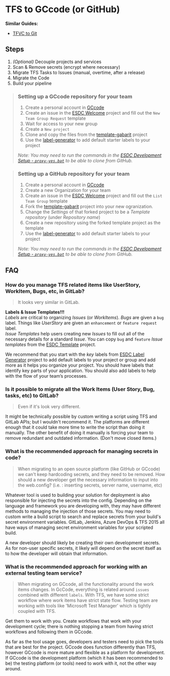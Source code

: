 # TFS to GCcode (or GitHub)

**Similar Guides:**  

- [TFVC to Git](tfvc-to-git.md)

## Steps

1. _(Optional)_ Decouple projects and services
1. Scan & Remove secrets (encrypt where necessary)
1. Migrate TFS Tasks to Issues (manual, overtime, after a release)
1. Migrate the Code
1. Build your pipeline


> ### Setting up a GCcode repository for your team
>
> 1. Create a personal account in [GCcode](https://gccode.ssc-spc.gc.ca/)
> 1. Create an issue in the [ESDC Welcome](https://gccode.ssc-spc.gc.ca/iitb-dgiit/welcome/issues/new?issue%5Bassignee_id%5D=&issue%5Bmilestone_id%5D=) project and fill out the `New Team Group Request` template
> 1. Wait for access to your new group
> 1. Create a `New project`
> 1. Clone and copy the files from the [template-gabarit](https://github.com/esdc-edsc/template-gabarit) project
> 1. Use the [label-generator](https://github.com/esdc-edsc/label-generator) to add default starter labels to your project
> 
> _Note: You may need to run the commands in the [ESDC Development Setup - `proxy-yes.bat`](https://github.com/esdc-edsc/ESDC-Development-Setup/blob/master/proxy-scripts/proxy-yes.bat) to be able to clone from GitHub._

> ### Setting up a GitHub repository for your team
> 
> 1. Create a personal account in [GCcode](https://gccode.ssc-spc.gc.ca/)
> 1. Create a new Organization for your team
> 1. Create an issue in the [ESDC Welcome](https://github.com/esdc-edsc/Welcome/issues/new?assignees=&labels=team&template=list-team-group.md&title=) project and fill out the `List Team Group` template
> 1. Fork the [template-gabarit](https://github.com/esdc-edsc/template-gabarit) project into your new ogranization.
> 1. Change the _Settings_ of that forked project to be a _Template repository_ (under _Repository name_)
> 1. Create a new repository using the forked template project as the template
> 1. Use the [label-generator](https://github.com/esdc-edsc/label-generator) to add default starter labels to your project
> 
> _Note: You may need to run the commands in the [ESDC Development Setup - `proxy-yes.bat`](https://github.com/esdc-edsc/ESDC-Development-Setup/blob/master/proxy-scripts/proxy-yes.bat) to be able to clone from GitHub._

## FAQ

### How do you manage TFS related items like UserStory, WorkItem, Bugs, etc, in GitLab?

> It looks very similar in GitLab.

**Labels & Issue Templates!!!**  
_Labels_ are critical to organizing _Issues_ (or _WorkItems_). _Bugs_ are given a `bug` label. Things like _UserStory_ are given an `enhancement` or `feature request` label.  
_Issue Templates_ help users creating new _Issues_ to fill out all of the necessary details for a standard _Issue_.
You can copy `bug` and `feature` _Issue templates_ from the [ESDC Template](https://github.com/esdc-edsc/template-gabarit/tree/master/.github/ISSUE_TEMPLATE) project.

We recommend that you start with the _key_ labels from [ESDC Label Generator](https://github.com/esdc-edsc/label-generator) project to add default labels to your project or group and add more as it helps you organize your project.
You should have labels that identify key parts of your application.
You should also add labels to help with the flow of your team’s processes.

### Is it possible to migrate all the Work Items (User Story, Bug, tasks, etc) to GitLab?

> Even if it's look very different.

It might be technically possible by custom writing a script using TFS and GitLab APIs; but I wouldn't recommend it.
The platforms are different enough that it could take more time to write the script than doing it manually.
The other benefit of doing it manually is forcing your team to remove redundant and outdated information.
(Don't move closed items.)

### What is the recommended approach for managing secrets in code?

> When migrating to an open source platform (like GitHub or GCcode) we can't keep hardcoding secrets, and they need to be removed.
> How should a new developer get the necessary information to input into the web.config? (i.e. : inserting secrets, server name, username, etc)

Whatever tool is used to building your solution for deployment is also responsible for injecting the secrets into the config.
Depending on the language and framework you are developing with, they may have different methods to managing the injection of those secrets.
You may need to custom write a build script to search and replace secrets from your build's secret environment variables.
GitLab, Jenkins, Azure DevOps & TFS 2015 all have ways of managing secret environment variables for your scripted build.

A new developer should likely be creating their own development secrets.
As for non-user specific secrets, it likely will depend on the secret itself as to how the developer will obtain that information.

### What is the recommended approach for working with an external testing team service?

> When migrating on GCcode, all the functionality around the work items changes.
> In GcCode, everything is related around  `issues` combined with different `labels`.
> With TFS, we have some strict workflow where work items have strict state flow.
> Testing team are working with tools like 'Microsoft Test Manager' which is tightly coupled with TFS.

Get them to work with you.
Create workflows that work with your development cycle; there is nothing stopping a team from having strict workflows and following them in GCcode.

As far as the tool usage goes, developers and testers need to pick the tools that are best for the project.
GCcode does function differently than TFS, however GCcode is more mature and flexible as a platform for development.
If GCcode is the development platform (which it has been recommended to be) the testing platform (or tools) need to work with it, not the other way around.
